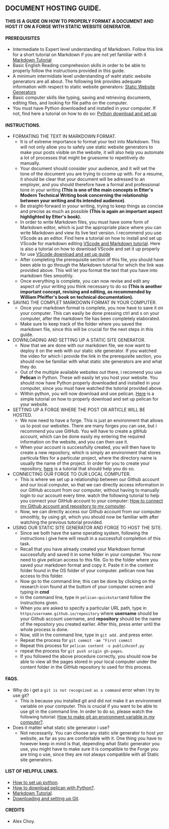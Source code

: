 ## DOCUMENT HOSTING GUIDE.
#### THIS IS A GUIDE ON HOW TO PROPERLY FORMAT A DOCUMENT AND HOST IT ON A FORGE WITH STATIC WEBSITE GENERATOR.
#### PREREQUISITES
 * Intermediate to Expert level understanding of Markdown. Follow this link for a short tutorial on Markdown if you are not yet familiar with it [Markdown Tutorial](https://www.markdowntutorial.com/)
 * Basic English Reading comprehesion skills in order to be able to properly follow the instructions provided in this guide.
 * A minimum intermidiate level understanding of waht static website generators are all about. The following link provides adequate information with respect to static website generators: [Static Website Generators](https://www.youtube.com/watch?v=FQL2J7809a8)
 * Basic computer skills like typing, saving and retrieving documents, editing files, and looking for file paths on the computer.
 * You must have Python downloaded and installed in your computer. If not, find here a tutorial on how to do so: [Python download and set up](https://www.youtube.com/watch?v=yivyNCtVVDk####)
 #### INSTRUCTIONS.
  * FORMATING THE TEXT IN MARKDOWN FORMAT.
    * It is of extreme importance to format your text into Markdown. This will not only allow you to safely use static website generators to make your posts visible on the website, it will also help you automate a lot of processes that might be gruesome to repetitively do manually.
    * Your document should consider your audience, and it will set the tone of the document you are trying to ccome up with. For a resume, it should be clear that your document will be adressed to an employer, and you should therefore have a formal and professional tone in your writing  **(This is one of the main concepts in Etter's Modern Technical Writing book concerning the relationship between your writing and its intended audience)**.
    * Be straight-forward in yoour writing, trying to keep things as concise and precise as much as possible **(This is again an important aspect highlighted by Etter's book).**
    * In order to write Markdown files, you must have some form of Markdown editor, which is just the appropriate place where you can write Markdown and view its live text version. I recommend you use VScode as an editor. Find here a tutorial on how to install and set up VScode for markdown editing [VScode and Markdown tutorial](https://www.youtube.com/results?search_query=vs+code+and+markdown). Here is also a tutorial on how to download VScode and set it up properly for use [VScode download and set up guide](https://www.youtube.com/watch?v=cu_ykIfBprI)
    * After completing the prerequisite section of this file, you should have been able to go through the Markdown tutorial for which the link was provided above. This will let you format the text that you have into markdown files smoothly.
    * Once everything is complete, you can now revise and edit any aspect of your writing you think necessary to do so **(This is another important concept, revising and editing, as recommended by William Pfeiffer's book on technical documentation).**
 * SAVING THE COMPLET MARKDOWN FORMAT IN YOUR COMPUTER.
    * Once your markdown format is complete, you now have to save it on your computer. This can easily be done pressing ctrl and s on your computer, after the markdown file has been completely elaborated.
    * Make sure to keep track of the folder where you saved the markdown file, since this will be crucial for the next steps in this guide.
 * DOWNLOADING AND SETTING UP A STATIC SITE GENERATOR.
    * Now that we are done with our markdown file, we now want to deploy it on the web with our static site generator. If you watched the video for which i provide the link in the prerequisite section, you should now be familiar with what static site generators are and what they do.
    * Out of the multiple available websites out there, i recomend you use **Pelican** in Python. These will easily let you host your website. You should now have Python properly downloaded and installed in your computer, since you must have watched the tutorial provided above.
    * Within python, you will now download and use pelican. [Here](https://www.youtube.com/watch?v=fp3EjRHltcc) is a simple tutorial on how to properly download and set up pelican for your website.
 * SETTING UP A FORGE WHERE THE POST OR ARTICLE WILL BE HOSTED.
    * We now need to have a forge. This is just an environment that allows us to post our websites. There are many forges you can use, but i recommend you use GitHub. You will have to create a gitHub account, which can be done easily my entering the required information on the website, and you can then use it.
    * When your account is successfully created, you will then have to create a new repository, which is simply an environment that stores particula files for a particular project, where the directory name is usually the name of the project. In order for you to create your repository, [here](https://www.youtube.com/watch?v=-RZ03WHqkaY) is a tutorial that should help you do so.
 * CONNECTING OUR FORGE TO OUR LOCAL COMPUTER.
    * This is where we set up a relationship between our Github account and our local computer, so that we can directly access information in our GitHub account from our computer, without having to manually login to our account every time. watch the following tutorial to help you connect your GitHub account to your computer: [How to connect my Github account and repository to my computer](https://www.youtube.com/watch?v=EhxPBMQFCaI).
    * Now, we can directly access our Github account from our computer smoothly, by using git, which you should now be familiar with after watching the previous tutorial provided.
 * USING OUR STATIC SITE GENERATOR AND FORGE TO HOST THE SITE.
    * Since we both have the same operating system, following the instructions i give here will result in a successfull completion of this task.
    * Recall that you have already created your Markdown format successfully and saved it in some folder in your computer. You now need to give pelican access to this file. Go to the folder where you saved your markdown format and copy it. Paste it in the content folder found in the OS folder of your computer. pellican now has access to this folder.
    * Now go to the command line; this can be done by clicking on the research icon found at the buttom of your computer screen and typing in **cmd**
    * In the command line, type in `pelican-quickstart`and follow the instructions given. 
    * When you are asked to specify a particular URL path, type in `https/username.github.io/repository` where **username** should be your Github account username, and **repository** should be the name of the repository you created earlier. After this, press enter until the whole process is done.
    * Now, still in the command line, type in `git add.` and press enter.
    * Repeat the process for `git commit -am "First commit`
    * Repeat this process for `pelican content -s publishconf.py`
    * repeat the process for `git push origin gh-pages`.
    * If you followed the above procedure correctly, you should now be able to view all the pages stored in your local computer under the content folder in the GitHub repository to used for this process.
#### FAQS.
 * Why do i get a `git is not recognized as a command` error when i try to use git?
    * This is because you installed git and did not make it an environment variable on your computer. This is crucial if you want to be able to use git in the command line. In order to do so, please watch the following tutorial: [How to make git an environment variable in my computer?](https://www.youtube.com/watch?v=IflluA2tt14).
 * Does it matter what static site generator i use?
     * Not necessarily. You can choose any static site generator to host yor website, as far as you are comfortable with it. One thing you have to however keep in mind is that, depending what Static generator you use, you might have to make sure it is compatible to the Forge you are tring o use, since they are not always compatible with all Static site generators.
#### LIST OF HELPFUL LINKS.
* [How to set up python](https://www.youtube.com/watch?v=9o4gDQvVkLU).
* [How to download pelican with Python?](https://www.youtube.com/watch?v=fp3EjRHltcc&t=135s).
* [Markdown Tutorial](https://www.youtube.com/watch?v=_PPWWRV6gbA).
* [Downloading and setting up Git](https://www.youtube.com/watch?v=AdzKzlp66sQ).

#### CREDITS
 * Alex Choy.
